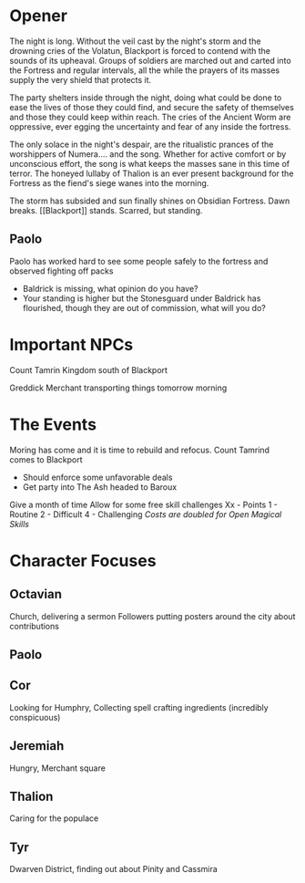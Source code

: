 # Opener
The night is long. Without the veil cast by the night's storm and the drowning cries of the Volatun, Blackport is forced to contend with the sounds of its upheaval. Groups of soldiers are marched out and carted into the Fortress and regular intervals, all the while the prayers of its masses supply the very shield that protects it.

The party shelters inside through the night, doing what could be done to ease the lives of those they could find, and secure the safety of themselves and those they could keep within reach. The cries of the Ancient Worm are oppressive, ever egging the uncertainty and fear of any inside the fortress.

The only solace in the night's despair, are the ritualistic prances of the worshippers of Numera....
and the song. Whether for active comfort or by unconscious effort, the song is what keeps the masses sane in this time of terror. The honeyed lullaby of Thalion is an ever present background for the Fortress as the fiend's siege wanes into the morning.

The storm has subsided and sun finally shines on Obsidian Fortress. 
Dawn breaks. [[Blackport]] stands. Scarred, but standing.

## Paolo
Paolo has worked hard to see some people safely to the fortress and observed fighting off packs
* Baldrick is missing, what opinion do you have?
* Your standing is higher but the Stonesguard under Baldrick has flourished, though they are out of commission, what will you do?

# Important NPCs
Count Tamrin
Kingdom south of Blackport

Greddick
Merchant transporting things tomorrow morning

# The Events
Moring has come and it is time to rebuild and refocus.
Count Tamrind comes to Blackport
* Should enforce some unfavorable deals
* Get party into The Ash headed to Baroux

Give a month of time
Allow for some free skill challenges
Xx - Points
1 - Routine
2 - Difficult
4 - Challenging
*Costs are doubled for Open Magical Skills*
# Character Focuses
## Octavian 
Church, delivering a sermon
Followers putting posters around the city about contributions

## Paolo


## Cor
Looking for Humphry, Collecting spell crafting ingredients (incredibly conspicuous)

## Jeremiah
Hungry, Merchant square

## Thalion
Caring for the populace

## Tyr
Dwarven District, finding out about Pinity and Cassmira
